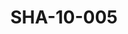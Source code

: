 ---
pid: SHA-10-005
title: SHA-10-005
language: 'en '
collection: Sharhabil Ahmed
original_label: 
rights: Sharhabil Ahmed
location_of_original: Sharhabil Ahmed
photographer_or_studio: 
scanned_from: photograph 6.9 by 9.10
_date: 1969-1970
location: Khartoum, Amarat
description: Friends of Sharhabil Ahmed dancing
additional_notes: 
permission_display: 'yes'
on_server: 'no'
on_website: 'no'
permalink: "/archive/en/sha-10-005.html"
layout: photo-page
---